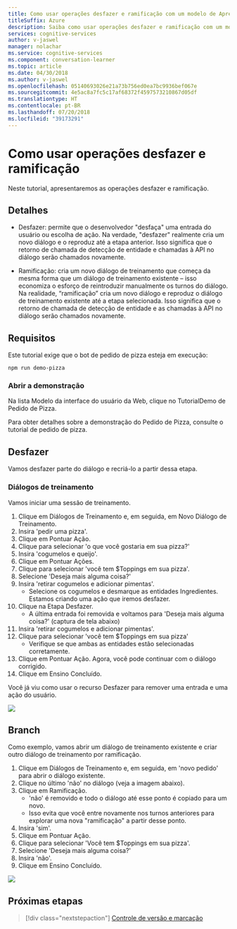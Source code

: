 ```yaml
---
title: Como usar operações desfazer e ramificação com um modelo de Aprendiz de Conversa - Serviços Cognitivos da Microsoft | Microsoft Docs
titleSuffix: Azure
description: Saiba como usar operações desfazer e ramificação com um modelo de Aprendiz de Conversa.
services: cognitive-services
author: v-jaswel
manager: nolachar
ms.service: cognitive-services
ms.component: conversation-learner
ms.topic: article
ms.date: 04/30/2018
ms.author: v-jaswel
ms.openlocfilehash: 05140693026e21a73b756ed0ea7bc9936bef067e
ms.sourcegitcommit: 4e5ac8a7fc5c17af68372f4597573210867d05df
ms.translationtype: HT
ms.contentlocale: pt-BR
ms.lasthandoff: 07/20/2018
ms.locfileid: "39173291"
---
```

# <a name="how-to-use-branching-and-undo-operations"></a>Como usar operações desfazer e ramificação
Neste tutorial, apresentaremos as operações desfazer e ramificação.


## <a name="details"></a>Detalhes
- Desfazer: permite que o desenvolvedor "desfaça" uma entrada do usuário ou escolha de ação. Na verdade, "desfazer" realmente cria um novo diálogo e o reproduz até a etapa anterior.  Isso significa que o retorno de chamada de detecção de entidade e chamadas à API no diálogo serão chamados novamente.

- Ramificação: cria um novo diálogo de treinamento que começa da mesma forma que um diálogo de treinamento existente – isso economiza o esforço de reintroduzir manualmente os turnos do diálogo. Na realidade, “ramificação” cria um novo diálogo e reproduz o diálogo de treinamento existente até a etapa selecionada.  Isso significa que o retorno de chamada de detecção de entidade e as chamadas à API no diálogo serão chamados novamente.


## <a name="requirements"></a>Requisitos
Este tutorial exige que o bot de pedido de pizza esteja em execução:

    npm run demo-pizza

### <a name="open-the-demo"></a>Abrir a demonstração

Na lista Modelo da interface do usuário da Web, clique no TutorialDemo de Pedido de Pizza. 

Para obter detalhes sobre a demonstração do Pedido de Pizza, consulte o tutorial de pedido de pizza.

## <a name="undo"></a>Desfazer

Vamos desfazer parte do diálogo e recriá-lo a partir dessa etapa.

### <a name="training-dialogs"></a>Diálogos de treinamento
Vamos iniciar uma sessão de treinamento. 

1. Clique em Diálogos de Treinamento e, em seguida, em Novo Diálogo de Treinamento.
1. Insira 'pedir uma pizza'.
2. Clique em Pontuar Ação.
3. Clique para selecionar 'o que você gostaria em sua pizza?'
4. Insira 'cogumelos e queijo'.
5. Clique em Pontuar Ações.
3. Clique para selecionar 'você tem $Toppings em sua pizza'.
6. Selecione 'Deseja mais alguma coisa?'
7. Insira 'retirar cogumelos e adicionar pimentas'.
    - Selecione os cogumelos e desmarque as entidades Ingredientes. Estamos criando uma ação que iremos desfazer.
2. Clique na Etapa Desfazer.
    - A última entrada foi removida e voltamos para 'Deseja mais alguma coisa?'  (captura de tela abaixo)
2. Insira 'retirar cogumelos e adicionar pimentas'.
8. Clique para selecionar 'você tem $Toppings em sua pizza'
    - Verifique se que ambas as entidades estão selecionadas corretamente.
2. Clique em Pontuar Ação. Agora, você pode continuar com o diálogo corrigido.
4. Clique em Ensino Concluído.

Você já viu como usar o recurso Desfazer para remover uma entrada e uma ação do usuário.

![](../media/tutorial15_undo.PNG)

## <a name="branch"></a>Branch

Como exemplo, vamos abrir um diálogo de treinamento existente e criar outro diálogo de treinamento por ramificação.

1. Clique em Diálogos de Treinamento e, em seguida, em 'novo pedido' para abrir o diálogo existente. 
2. Clique no último 'não' no diálogo (veja a imagem abaixo).
3. Clique em Ramificação.
    - 'não' é removido e todo o diálogo até esse ponto é copiado para um novo. 
    - Isso evita que você entre novamente nos turnos anteriores para explorar uma nova "ramificação" a partir desse ponto.
1. Insira 'sim'.
2. Clique em Pontuar Ação.
3. Clique para selecionar 'Você tem $Toppings em sua pizza'.
6. Selecione 'Deseja mais alguma coisa?'
7. Insira 'não'.
4. Clique em Ensino Concluído.

![](../media/tutorial15_branch.PNG)

## <a name="next-steps"></a>Próximas etapas

> [!div class="nextstepaction"]
> [Controle de versão e marcação](./16-versioning-and-tagging.md)
